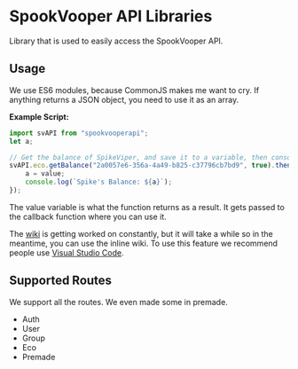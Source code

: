 # SpookVooper API Libraries

Library that is used to easily access the SpookVooper API.

## Usage

We use ES6 modules, because CommonJS makes me want to cry.
If anything returns a JSON object, you need to use it as an array.

**Example Script:**

```js
import svAPI from "spookvooperapi";
let a;

// Get the balance of SpikeViper, and save it to a variable, then console.log it with a prefix
svAPI.eco.getBalance("2a0057e6-356a-4a49-b825-c37796cb7bd9", true).then(value => {
    a = value;
    console.log(`Spike's Balance: ${a}`);
});
```

The value variable is what the function returns as a result.
It gets passed to the callback function where you can use it.

The [wiki](https://github.com/vexico/spookvooper-api/wiki) is getting worked on constantly, but it will take a while so in the meantime, you can use the inline wiki. To use this feature we recommend people use [Visual Studio Code](https://code.visualstudio.com/).

## Supported Routes

We support all the routes. We even made some in premade.

* Auth
* User
* Group
* Eco
* Premade
